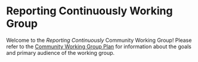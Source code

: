 # Reporting Continuously Working Group
Welcome to the *Reporting Continuously* Community Working Group! Please refer to the [Community Working Group Plan](community_working_group_plan.md) for information about the goals and primary audience of the working group. 
